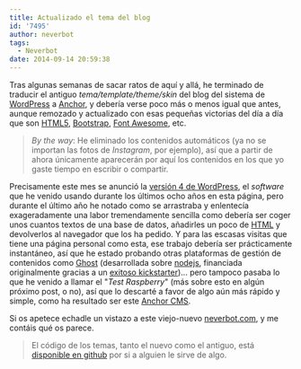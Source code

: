 ```yaml
---
title: Actualizado el tema del blog
id: '7495'
author: neverbot
tags:
  - Neverbot
date: 2014-09-14 20:59:38
---
```


Tras algunas semanas de sacar ratos de aquí y allá, he terminado de traducir el antiguo _tema/template/theme/skin_ del blog del sistema de [WordPress](http://wordpress.org/) a [Anchor](http://anchorcms.com/), y debería verse poco más o menos igual que antes, aunque remozado y actualizado con esas pequeñas victorias del día a día que son [HTML5](http://www.html5rocks.com/), [Bootstrap](http://getbootstrap.com/), [Font Awesome](http://fortawesome.github.io/Font-Awesome/), etc.

> _By the way_: He eliminado los contenidos automáticos (ya no se importan las fotos de _Instagram_, por ejemplo), así que a partir de ahora únicamente aparecerán por aquí los contenidos en los que yo gaste tiempo en escribir o compartir.

Precisamente este mes se anunció la [versión 4 de WordPress](http://wordpress.org/news/2014/09/benny/), el _software_ que he venido usando durante los últimos ocho años en esta página, pero durante el último año he notado como se arrastraba y enlentecía exageradamente una labor tremendamente sencilla como debería ser coger unos cuantos textos de una base de datos, añadirles un poco de [HTML](http://en.wikipedia.org/wiki/HTML5) y devolverlos al navegador que los ha pedido. Y para las escasas visitas que tiene una página personal como esta, ese trabajo debería ser prácticamente instantáneo, así que he estado probando otras plataformas de gestión de contenidos como [Ghost](https://ghost.org/about/) (desarrollada sobre [nodejs](http://nodejs.org/), financiada originalmente gracias a un [exitoso kickstarter](https://www.kickstarter.com/projects/johnonolan/ghost-just-a-blogging-platform))... pero tampoco pasaba lo que he venido a llamar el "_Test Raspberry_" (más sobre esto en algún próximo post, o no), así que lo descarté a favor de algo aún más rápido y simple, como ha resultado ser este [Anchor CMS](http://anchorcms.com/).

Si os apetece echadle un vistazo a este viejo-nuevo [neverbot.com](http://localhost:8000/), y me contáis qué os parece.

> El código de los temas, tanto el nuevo como el antiguo, está [disponible en github](https://github.com/neverbot/neverbot.com) por si a alguien le sirve de algo.